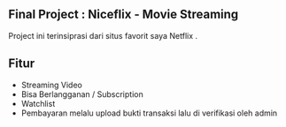 ## Final Project : Niceflix - Movie Streaming 

Project ini terinsiprasi dari situs favorit saya Netflix .

## Fitur
- Streaming Video
- Bisa Berlangganan / Subscription 
- Watchlist
- Pembayaran melalu upload bukti transaksi lalu di verifikasi oleh admin


